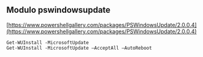 ## Modulo pswindowsupdate

[https://www.powershellgallery.com/packages/PSWindowsUpdate/2.0.0.4](https://www.powershellgallery.com/packages/PSWindowsUpdate/2.0.0.4)
```
Get-WUInstall -MicrosoftUpdate
Get-WUInstall -MicrosoftUpdate –AcceptAll –AutoReboot
```
